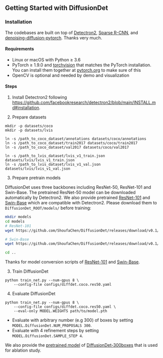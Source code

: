 ## Getting Started with DiffusionDet



### Installation

The codebases are built on top of [Detectron2](https://github.com/facebookresearch/detectron2), [Sparse R-CNN](https://github.com/PeizeSun/SparseR-CNN), and [denoising-diffusion-pytorch](https://github.com/lucidrains/denoising-diffusion-pytorch).
Thanks very much.

#### Requirements
- Linux or macOS with Python ≥ 3.6
- PyTorch ≥ 1.9.0 and [torchvision](https://github.com/pytorch/vision/) that matches the PyTorch installation.
  You can install them together at [pytorch.org](https://pytorch.org) to make sure of this
- OpenCV is optional and needed by demo and visualization

#### Steps
1. Install Detectron2 following https://github.com/facebookresearch/detectron2/blob/main/INSTALL.md#installation.

2. Prepare datasets
```
mkdir -p datasets/coco
mkdir -p datasets/lvis

ln -s /path_to_coco_dataset/annotations datasets/coco/annotations
ln -s /path_to_coco_dataset/train2017 datasets/coco/train2017
ln -s /path_to_coco_dataset/val2017 datasets/coco/val2017

ln -s /path_to_lvis_dataset/lvis_v1_train.json datasets/lvis/lvis_v1_train.json
ln -s /path_to_lvis_dataset/lvis_v1_val.json datasets/lvis/lvis_v1_val.json
```

3. Prepare pretrain models

DiffusionDet uses three backbones including ResNet-50, ResNet-101 and Swin-Base. The pretrained ResNet-50 model can be
downloaded automatically by Detectron2. We also provide pretrained
[ResNet-101](https://github.com/ShoufaChen/DiffusionDet/releases/download/v0.1/torchvision-R-101.pkl) and
[Swin-Base](https://github.com/ShoufaChen/DiffusionDet/releases/download/v0.1/swin_base_patch4_window7_224_22k.pkl) which are compatible with
Detectron2. Please download them to `DiffusionDet_ROOT/models/` before training:

```bash
mkdir models
cd models
# ResNet-101
wget https://github.com/ShoufaChen/DiffusionDet/releases/download/v0.1/torchvision-R-101.pkl

# Swin-Base
wget https://github.com/ShoufaChen/DiffusionDet/releases/download/v0.1/swin_base_patch4_window7_224_22k.pkl

cd ..
```

Thanks for model conversion scripts of [ResNet-101](https://github.com/PeizeSun/SparseR-CNN/blob/main/tools/convert-torchvision-to-d2.py)
and [Swin-Base](https://github.com/facebookresearch/Detic/blob/main/tools/convert-thirdparty-pretrained-model-to-d2.py).

3. Train DiffusionDet
```
python train_net.py --num-gpus 8 \
    --config-file configs/diffdet.coco.res50.yaml
```

4. Evaluate DiffusionDet
```
python train_net.py --num-gpus 8 \
    --config-file configs/diffdet.coco.res50.yaml \
    --eval-only MODEL.WEIGHTS path/to/model.pth
```

* Evaluate with arbitrary number (e.g 300) of boxes by setting `MODEL.DiffusionDet.NUM_PROPOSALS 300`.
* Evaluate with 4 refinement steps by setting `MODEL.DiffusionDet.SAMPLE_STEP 4`.


We also provide the [pretrained model](https://github.com/ShoufaChen/DiffusionDet/releases/download/v0.1/diffdet_coco_res50_300boxes.pth)
of [DiffusionDet-300boxes](configs/diffdet.coco.res50.300boxes.yaml) that is used for ablation study.